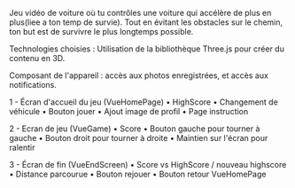 Jeu vidéo de voiture où tu contrôles une voiture qui accélère de plus en plus(liee a ton temp de survie). Tout en évitant les obstacles sur le chemin, ton but est de survivre le plus longtemps possible.

Technologies choisies : Utilisation de la bibliothèque Three.js pour créer du contenu en 3D.

Composant de l'appareil : accès aux photos enregistrées, et accès aux notifications.

1 - Écran d'accueil du jeu (VueHomePage)
  • HighScore
  • Changement de véhicule
  • Bouton jouer
  • Ajout image de profil
  • Page instruction

2 - Ecran de jeu (VueGame)
  • Score
  • Bouton gauche pour tourner à gauche
  • Bouton droit pour tourner à droite
  • Maintien sur l'écran pour ralentir

3 - Écran de fin (VueEndScreen)
  • Score vs HighScore / nouveau highscore
  • Distance parcourue
  • Bouton rejouer
  • Bouton retour VueHomePage

